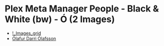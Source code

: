 # Plex Meta Manager People - Black & White (bw) - Ó (2 Images)

* [!_Images_grid](https://raw.githubusercontent.com/meisnate12/Plex-Meta-Manager-People-bw/master/Ó/Images/%21_Images_grid.jpg)
* [Ólafur Darri Ólafsson](https://raw.githubusercontent.com/meisnate12/Plex-Meta-Manager-People-bw/master/Ó/Images/%C3%93lafur%20Darri%20%C3%93lafsson.jpg)